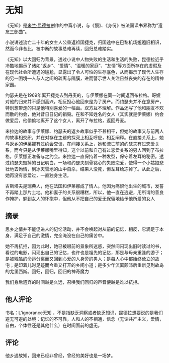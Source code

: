 # 无知

《无知》是[米兰·昆德拉](https://baike.baidu.com/item/米兰·昆德拉/1179293?fromModule=lemma_inlink)创作的中篇小说，与《慢》、《身份》被法国读书界称为“遗忘三部曲”。

小说讲述流亡二十年的女主人公重返祖国捷克，归国途中在巴黎机场邂逅旧相识，然而今非昔比，被中断的故事总难再续，回归总难踏实。 

《无知》以大回归为背景，透过小说中人物失败的生活和生活的失败，昆德拉近乎冷酷地揭示了诸如“返乡”、“爱情”、“温暖的家庭”、“友情”等方面所存在的虚假及在现代社会所遭遇的尴尬，显露出了令人可怕的生存底色，从而揭示了现代人生存的另一困境—人与人之间的疏离与隔膜，进而警示世人关注日益丧失的存在的精神家园。



约瑟夫是在1969年离开捷克去到丹麦的，与伊莱娜在同一时间返回布拉格。哥嫂对他的归来并不感到高兴，相反担心他回来是为了房产。而约瑟夫并不在意房产，特别想带走的只是他特别喜爱的一幅画。双方互不理解。作品还写了他和朋友不欢而散的约会，他对昔日日记的销毁。在和不知姓名的女人（其实就是伊莱娜）约会做爱后，他偷偷地离开了这个女人，离开了布拉格，返回丹麦。

米拉达的故事与伊莱娜、约瑟夫的返乡故事似乎不甚相干，但她的故事又与前两人的故事相交织，并在对存在主题的探究上相互呼应，相互阐释。在直接关系上，她与返乡的伊莱娜有过约会交谈，在间接关系上，她和流亡前的约瑟夫有过恋爱关系，而今只是从伊莱娜嘴里得知，这个以前和自己有过恋爱关系的男人回到了布拉格，伊莱娜正准备与之约会。米拉达一直保持着一种发型，保守着左耳的秘密。透过约瑟夫毁掉的日记明白，一场和约瑟夫刻骨铭心的失败恋爱，使得一个小姑娘悲壮地去殉情，到冰天雪地的山中自杀，结果人没死，但左耳给冻掉了。从此之后，她再没有恋爱过，一直独身生活。

古斯塔夫是瑞典人，他在法国和伊莱娜成了情人。他因为痛恨他出生的城市，发誓不再踏上那片土地。他和妻子的关系很糟糕，所以，他一直在逃避，用所谓的善良作掩护，躲到女人的怀抱中，但他从不把自己的爱无保留地给予他所爱的女人

## 摘录

思乡之情并不能促进人的记忆活动，并不会唤起对从前的记忆，相反，它满足于本身，满足于自己的激情，完全淹没在自己的痛苦中。

她不再抗拒，因为此时，她已被眼前的景象所迷惑，突然间闪现出旧时读过的书，看过的电影，闪现出自己的记忆，也许也是祖先的记忆，那是与母亲重逢的游子；是被残酷的命运分离而又回到心爱的人身旁的男人；是每人心中都始终耸立的故宅；是印着儿时足迹而今重又打开的乡间小道；是多少年流离颠沛后重新见到故岛的尤里西斯。回归，回归，回归的神奇魔力

我们身后遗弃的时间越是久远，召唤我们回归的声音便越是难以抗拒。

## 他人评论

书名：L'ignorance无知 ，不是指缺乏洞察或者缺乏知识，昆德拉想要说的是我们避无可避的处境：记忆的不可靠，人和人的不相通，信念（无论共产主义，爱情，自由，个体性还是其他什么）在时间面前的虚无。

## 评论

他乡遇故知，回来已经非曾经，曾经的美好也是一场梦。